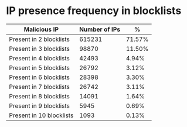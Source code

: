 # IP presence frequency in blocklists
| Malicious IP | Number of IPs | % |
|----|----|----|
| Present in 2 blocklists | 615231 | 71.57% |
| Present in 3 blocklists | 98870 | 11.50% |
| Present in 4 blocklists | 42493 | 4.94% |
| Present in 5 blocklists | 26792 | 3.12% |
| Present in 6 blocklists | 28398 | 3.30% |
| Present in 7 blocklists | 26742 | 3.11% |
| Present in 8 blocklists | 14091 | 1.64% |
| Present in 9 blocklists | 5945 | 0.69% |
| Present in 10 blocklists | 1093 | 0.13% |
